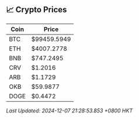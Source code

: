 ## 📈 Crypto Prices

| Coin | Price |
| ---- | ----- |
| BTC | $99459.5949 |
| ETH | $4007.2778 |
| BNB | $747.2495 |
| CRV | $1.2016 |
| ARB | $1.1729 |
| OKB | $59.9877 |
| DOGE | $0.4472 |

_Last Updated: 2024-12-07 21:28:53.853 +0800 HKT_